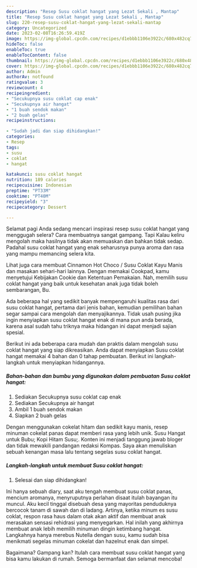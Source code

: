 ```yaml
---
description: "Resep Susu coklat hangat yang Lezat Sekali , Mantap"
title: "Resep Susu coklat hangat yang Lezat Sekali , Mantap"
slug: 220-resep-susu-coklat-hangat-yang-lezat-sekali-mantap
category: Uncategorized
date: 2023-02-08T16:26:59.419Z
image: https://img-global.cpcdn.com/recipes/d1ebbb1106e3922c/680x482cq70/susu-coklat-hangat-foto-resep-utama.jpg
hideToc: false
enableToc: true
enableTocContent: false
thumbnail: https://img-global.cpcdn.com/recipes/d1ebbb1106e3922c/680x482cq70/susu-coklat-hangat-foto-resep-utama.jpg
cover: https://img-global.cpcdn.com/recipes/d1ebbb1106e3922c/680x482cq70/susu-coklat-hangat-foto-resep-utama.jpg
author: Admin
authorAv: notfound
ratingvalue: 3
reviewcount: 4
recipeingredient:
- "Secukupnya susu coklat cap enak"
- "Secukupnya air hangat"
- "1 buah sendok makan"
- "2 buah gelas"
recipeinstructions:

- "Sudah jadi dan siap dihidangkan!"
categories:
- Resep
tags:
- susu
- coklat
- hangat

katakunci: susu coklat hangat 
nutrition: 189 calories
recipecuisine: Indonesian
preptime: "PT33M"
cooktime: "PT40M"
recipeyield: "3"
recipecategory: Dessert

---
```



Selamat pagi Anda sedang mencari inspirasi resep susu coklat hangat yang menggugah selera? Cara membuatnya sangat gampang. Tapi Kalau keliru mengolah maka hasilnya tidak akan memuaskan dan bahkan tidak sedap. Padahal susu coklat hangat yang enak seharusnya punya aroma dan rasa yang mampu memancing selera kita.


Lihat juga cara membuat Cinnamon Hot Choco / Susu Coklat Kayu Manis dan masakan sehari-hari lainnya. Dengan memakai Cookpad, kamu menyetujui Kebijakan Cookie dan Ketentuan Pemakaian. Nah, memilih susu coklat hangat yang baik untuk kesehatan anak juga tidak boleh sembarangan, Bu.

Ada beberapa hal yang sedikit banyak mempengaruhi kualitas rasa dari susu coklat hangat, pertama dari jenis bahan, kemudian pemilihan bahan segar sampai cara mengolah dan menyajikannya. Tidak usah pusing jika ingin menyiapkan susu coklat hangat enak di mana pun anda berada, karena asal sudah tahu triknya maka hidangan ini dapat menjadi sajian spesial.


Berikut ini ada beberapa cara mudah dan praktis dalam mengolah susu coklat hangat yang siap dikreasikan. Anda dapat menyiapkan Susu coklat hangat memakai 4 bahan dan 0 tahap pembuatan. Berikut ini langkah-langkah untuk menyiapkan hidangannya.

<!--inarticleads1-->

##### Bahan-bahan dan bumbu yang digunakan dalam pembuatan Susu coklat hangat:

1. Sediakan Secukupnya susu coklat cap enak
1. Sediakan Secukupnya air hangat
1. Ambil 1 buah sendok makan
1. Siapkan 2 buah gelas


Dengan menggunakan cokelat hitam dan sedikit kayu manis, resep minuman cokelat panas dapat memberi rasa yang lebih unik. Susu Hangat untuk Bubu; Kopi Hitam Susu;. Konten ini menjadi tanggung jawab bloger dan tidak mewakili pandangan redaksi Kompas. Saya akan menuliskan sebuah kenangan masa lalu tentang segelas susu coklat hangat. 

<!--inarticleads2-->

##### Langkah-langkah untuk membuat Susu coklat hangat:


1. Selesai dan siap dihidangkan!

Ini hanya sebuah diary, saat aku tengah membuat susu coklat panas, mencium aromanya, menyruputnya perlahan disaat itulah bayangan itu muncul. Aku kecil tinggal disebuah desa yang mayoritas penduduknya bercocok tanam di sawah dan di ladang. Artinya, ketika minum es susu coklat, respon rasa haus dalam otak akan aktif dan membuat anak merasakan sensasi rehidrasi yang menyegarkan. Hal inilah yang akhirnya membuat anak lebih memilih minuman dingin ketimbang hangat. Langkahnya hanya merebus Nutella dengan susu, kamu sudah bisa menikmati segelas minuman cokelat dan hazelnut enak dan simpel. 

Bagaimana? Gampang kan? Itulah cara membuat susu coklat hangat yang bisa kamu lakukan di rumah. Semoga bermanfaat dan selamat mencoba!

